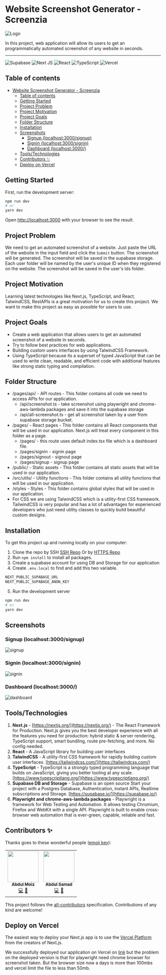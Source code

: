 # Website Screenshot Generator - Screenzia

![Logo](public/logo.png)

In this project, web application will allow its users to get an programmatically automated screenshot of any website in seconds.

---

![Supabase](https://img.shields.io/badge/Supabase-3ECF8E?style=for-the-badge&logo=supabase&logoColor=white)
![Next JS](https://img.shields.io/badge/Next-black?style=for-the-badge&logo=next.js&logoColor=white)
![React](https://img.shields.io/badge/react-%2320232a.svg?style=for-the-badge&logo=react&logoColor=%2361DAFB)
![TypeScript](https://img.shields.io/badge/typescript-%23007ACC.svg?style=for-the-badge&logo=typescript&logoColor=white)
![Vercel](https://img.shields.io/badge/vercel-%23000000.svg?style=for-the-badge&logo=vercel&logoColor=white)

## Table of contents
- [Website Screenshot Generator - Screenzia](#website-screenshot-generator---screenzia)
  - [Table of contents](#table-of-contents)
  - [Getting Started](#getting-started)
  - [Project Problem](#project-problem)
  - [Project Motivation](#project-motivation)
  - [Project Goals](#project-goals)
  - [Folder Structure](#folder-structure)
  - [Installation](#installation)
  - [Screenshots](#screenshots)
    - [Signup (localhost:3000/signup)](#signup-localhost3000signup)
    - [Signin (localhost:3000/signin)](#signin-localhost3000signin)
    - [Dashboard (localhost:3000/)](#dashboard-localhost3000)
  - [Tools/Technologies](#toolstechnologies)
  - [Contributors ✨](#contributors-)
  - [Deploy on Vercel](#deploy-on-vercel)


## Getting Started

First, run the development server:

```bash
npm run dev
# or
yarn dev
```

Open [http://localhost:3000](http://localhost:3000) with your browser to see the result.

## Project Problem

We need to get an automated screenshot of a website. Just paste the URL of the website in the input field and click the `Submit` button. The screenshot will be generated. The screenshot will be saved in the supabase storage. Each user folder will be named by the user's unique ID when they registered on the website. The screenshot will be saved in the user's Ids folder.

## Project Motivation

Learning latest technologies like Next.js, TypeScript, and React, TalwindCSS, RestAPIs is a great motivation for us to create this project. We want to make this project as easy as possible for users to use.

## Project Goals

* Create a web application that allows users to get an automated screenshot of a website in seconds.
* Try to follow best practices for web applications.
* Building custom users interfaces by using TalwindCSS Framework.
* Using TypeScript because its a superset of typed JavaScript that can be used to write clean, readable, and efficient code with additional features like strong static typing and compilation.

## Folder Structure

* /pages/api/ - API routes - This folder contains all code we need to access APIs for our application.
  * /api/screenshot.ts - take screenshot using playwright and chrome-aws-lambda packages and save it into the supabase storage
  * /api/all-screenshot.ts - get all screenshot taken by a user from supabase storage bucket.
* /pages/ - React pages - This folder contains all React components that will be used in our application. Next.js will treat every component in this folder as a page.
  * /pages/ - this route uses default index.tsx file which is a dashboard file.
  * /pages/signin - signin page
  * /pages/signout - signout page
  * /pages/signup - signup page
* /public/ - Static assets - This folder contains all static assets that will be used in our application.
* /src/utils/ - Utility functions - This folder contains all utility functions that will be used in our application.
* /styles - Styles - This folder contains global styles that will be used in our application.
* For CSS we are using TalwindCSS which is a utility-first CSS framework. TailwindCSS is very popular and has a lot of advantages for experienced developers who just need utility classes to quickly build beautiful custom designs.

## Installation
To get this project up and running locally on your computer:

1. Clone the repo by SSH  [SSH Repo](git@github.com:abdsamadf/Website-Screenshot-Generator.git)
 Or by [HTTPS Repo](https://github.com/abdsamadf/Website-Screenshot-Generator.git)
2. Run `npm install` to install all packages.
3. Create a supabase account for using DB and Storage for our application
4. Create `.env.local` to find and add this two variable.
```bash
NEXT_PUBLIC_SUPABASE_URL
NEXT_PUBLIC_SUPABASE_ANON_KEY
```
5. Run the development server
```bash
npm run dev
# or
yarn dev
```

## Screenshots


### Signup (localhost:3000/signup)
![signup](public/ReadMe%20Assets/signup.png)

### Signin (localhost:3000/signin)
![signin](public/ReadMe%20Assets/signin.png)
### Dashboard (localhost:3000/)
![dashboard](public/ReadMe%20Assets/dashboard.png)

## Tools/Technologies
1. **Next.js** - [https://nextjs.org/](https://nextjs.org/) - The React Framework for Production. Next.js gives you the best developer experience with all the features you need for production: hybrid static & server rendering, TypeScript support, smart bundling, route pre-fetching, and more. No config needed.
2. **React** - A JavaScript library for building user interfaces
3. **TalwindCSS** - A utility-first CSS framework for rapidly building custom user interfaces. [https://tailwindcss.com/](https://tailwindcss.com/)
4. **TypeScript** - TypeScript is a strongly typed programming language that builds on JavaScript, giving you better tooling at any scale. [https://www.typescriptlang.org/](https://www.typescriptlang.org/)
5. **Supabase DB and Storage** - Supabase is an open source Start your project with a Postgres Database, Authentication, instant APIs, Realtime subscriptions and Storage. [https://supabase.io/](https://supabase.io/)
6. **Playwright and chrome-aws-lambda packages** - Playwright is a framework for Web Testing and Automation. It allows testing Chromium, Firefox and WebKit with a single API. Playwright is built to enable cross-browser web automation that is ever-green, capable, reliable and fast.

## Contributors ✨

Thanks goes to these wonderful people ([emoji key](https://allcontributors.org/docs/en/emoji-key)):
<!-- ALL-CONTRIBUTORS-LIST:START - Do not remove or modify this section -->
<!-- prettier-ignore-start -->
<!-- markdownlint-disable -->
<table>
  <tr>
    <td align="center"><a href="https://abdulmoiz.me"><img src="https://avatars3.githubusercontent.com/u/33980210?v=4?s=100" width="100px;" alt=""/><br /><sub><b>Abdul Moiz</b></sub></a><br /><a href="https://github.com/progrmoiz/Saiki/commits?author=progrmoiz" title="Code">💻</a> <a href="#ideas-progrmoiz" title="Ideas, Planning, & Feedback">🤔</a></td>
    <td align="center"><a href="https://github.com/abdsamadf"><img src="https://avatars2.githubusercontent.com/u/44527855?v=4?s=100" width="100px;" alt=""/><br /><sub><b>Abdul Samad</b></sub></a><br /><a href="https://github.com/progrmoiz/Saiki/commits?author=abdsamadf" title="Code">💻</a> <a href="https://github.com/progrmoiz/Saiki/commits?author=abdsamadf" title="Documentation">📖</a></td>
    </tr>
</table>

<!-- markdownlint-restore -->
<!-- prettier-ignore-end -->

<!-- ALL-CONTRIBUTORS-LIST:END -->

<!-- ALL-CONTRIBUTORS-LIST:START - Do not remove or modify this section -->
<!-- prettier-ignore-start -->
<!-- markdownlint-disable -->

<!-- markdownlint-restore -->
<!-- prettier-ignore-end -->

<!-- ALL-CONTRIBUTORS-LIST:END -->

This project follows the [all-contributors](https://allcontributors.org) specification.
Contributions of any kind are welcome!


## Deploy on Vercel

The easiest way to deploy your Next.js app is to use the [Vercel Platform](https://vercel.com/new?utm_medium=default-template&filter=next.js&utm_source=create-next-app&utm_campaign=create-next-app-readme) from the creators of Next.js.

We successfully deployed our application on Vercel on [link](https://website-screenshot-generator.vercel.app) but the problem on the deployed version is that for playwright  need chrome browser for screenshot taken. But the browser size now a days is more than 100mbs and vercel limit the file to less than 50mb.
